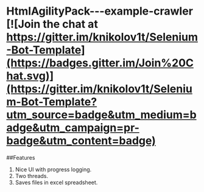 # HtmlAgilityPack---example-crawler [![Join the chat at https://gitter.im/knikolov1t/Selenium-Bot-Template](https://badges.gitter.im/Join%20Chat.svg)](https://gitter.im/knikolov1t/Selenium-Bot-Template?utm_source=badge&utm_medium=badge&utm_campaign=pr-badge&utm_content=badge)

##Features

1. Nice UI with progress logging.<br />
2. Two threads.<br />
3. Saves files in excel spreadsheet.<br />

